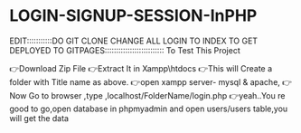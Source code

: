 # LOGIN-SIGNUP-SESSION-InPHP

EDIT:::::::::::DO GIT CLONE CHANGE ALL LOGIN TO INDEX TO GET DEPLOYED TO GITPAGES::::::::::::::::::::::::::
To Test This Project

👉Download Zip File
👉Extract It in Xampp\htdocs
👉This will Create a folder with Title name as above.
👉open xampp server- mysql & apache,
👉Now Go to browser ,type ,localhost/FolderName/login.php
👉yeah..You re good to go,open database in phpmyadmin and open users/users table,you will get the data
